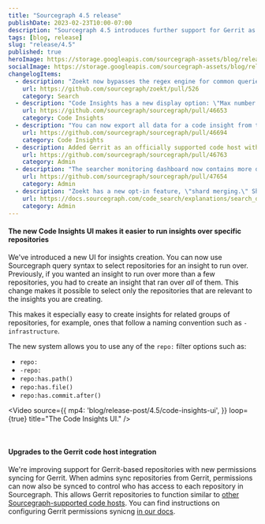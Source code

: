 ```yaml
---
title: "Sourcegraph 4.5 release"
publishDate: 2023-02-23T10:00-07:00
description: "Sourcegraph 4.5 introduces further support for Gerrit as a code host and a new Code Insights UI to make it easier to create repository-scoped insights."
tags: [blog, release]
slug: "release/4.5"
published: true
heroImage: https://storage.googleapis.com/sourcegraph-assets/blog/release-post/4.5/sourcegraph-4-5-hero.png
socialImage: https://storage.googleapis.com/sourcegraph-assets/blog/release-post/4.5/sourcegraph-4-5-hero.png
changelogItems:
  - description: "Zoekt now bypasses the regex engine for common queries, such as `\\bLITERAL\\b case:yes`. This can lead to a significant speed-up for \"Find references\" and \"Find implementations\" if precise code navigation is not available."
    url: https://github.com/sourcegraph/zoekt/pull/526
    category: Search
  - description: "Code Insights has a new display option: \"Max number of series points to display.\" This setting controls the number of data points you see per series on an insight."
    url: https://github.com/sourcegraph/sourcegraph/pull/46653
    category: Code Insights
  - description: "You can now export all data for a code insight from the card menu or the standalone page."
    url: https://github.com/sourcegraph/sourcegraph/pull/46694
    category: Code Insights
  - description: Added Gerrit as an officially supported code host with permissions syncing.
    url: https://github.com/sourcegraph/sourcegraph/pull/46763
    category: Admin
  - description: "The searcher monitoring dashboard now contains more detailed request metrics as well as information on interactions with the local cache (via gitserver)."
    url: https://github.com/sourcegraph/sourcegraph/pull/47654
    category: Admin
  - description: "Zoekt has a new opt-in feature, \"shard merging.\" Shard merging consolidates small index files into larger ones, which reduces Zoekt-webserver's memory footprint, especially for users with many small and rarely update repositories."
    url: https://docs.sourcegraph.com/code_search/explanations/search_details#shard-merging
    category: Admin
---
```


<Badge link="https://docs.sourcegraph.com/code_insights" text="Code Insights" color="green" size="small" />

#### The new Code Insights UI makes it easier to run insights over specific repositories

We've introduced a new UI for insights creation. You can now use Sourcegraph query syntax to select repositories for an insight to run over. Previously, if you wanted an insight to run over more than a few repositories, you had to create an insight that ran over *all* of them. This change makes it possible to select only the repositories that are relevant to the insights you are creating.

This makes it especially easy to create insights for related groups of repositories, for example, ones that follow a naming convention such as `-infrastructure`.

The new system allows you to use any of the `repo:` filter options such as:
- `repo:`
- `-repo:`
- `repo:has.path()`
- `repo:has.file()`
- `repo:has.commit.after()`

<Video 
  source={{
    mp4: 'blog/release-post/4.5/code-insights-ui',
  }}
  loop={true}
  title="The Code Insights UI."
/>

<br />
<Badge link="https://docs.sourcegraph.com/admin/workers" text="Admin" color="violet" size="small" />

#### Upgrades to the Gerrit code host integration

We're improving support for Gerrit-based repositories with new permissions syncing for Gerrit. When admins sync repositories from Gerrit, permissions can now also be synced to control who has access to each repository in Sourcegraph. This allows Gerrit repositories to function similar to [other Sourcegraph-supported code hosts](https://docs.sourcegraph.com/admin/external_service). You can find instructions on configuring Gerrit permissions synicng [in our docs](https://docs.sourcegraph.com/admin/external_service/gerrit).

<br />
